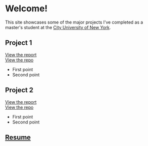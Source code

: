 # Welcome!

This site showcases some of the major projects I've completed as a master's student at the [City University of New York](https://sps.cuny.edu/academics/graduate/master-science-data-science-ms).

## Project 1
[View the report](https://dmoscoe.github.io/cars/speed-and-distance.html)  
[View the repo](https://github.com/dmoscoe/cars)  
* First point
* Second point

## Project 2
[View the report](https://colab.research.google.com/drive/1J1Bc2NUEzNCdJPIEXXLr3qnXu0hDINyR?usp=sharing)  
[View the repo](https://github.com/dmoscoe/cars)  
* First point
* Second point

## [Resume](resume.md)
